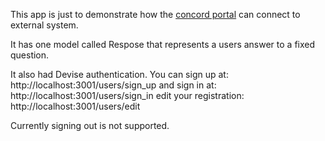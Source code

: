 This app is just to demonstrate how the [concord portal](https://github.com/concord-consortium/rigse) can connect to external system.

It has one model called Respose that represents a users answer to a fixed question.

It also had Devise authentication. You can sign up at:
http://localhost:3001/users/sign_up
and sign in at:
http://localhost:3001/users/sign_in
edit your registration:
http://localhost:3001/users/edit

Currently signing out is not supported.
